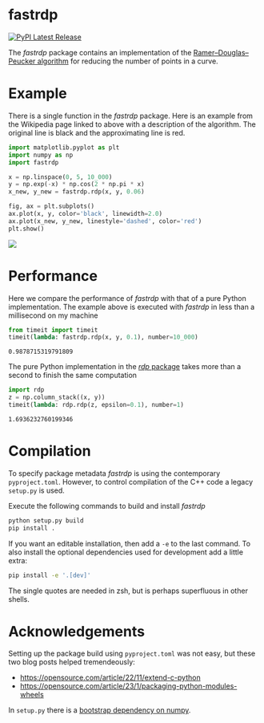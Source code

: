 # fastrdp

<a href="https://pypi.org/project/fastrdp/">
<img src="https://img.shields.io/pypi/v/fastrdp" alt="PyPI Latest Release"/>
</a>

The *fastrdp* package contains an implementation of the
[Ramer–Douglas–Peucker
algorithm](https://en.wikipedia.org/wiki/Ramer%E2%80%93Douglas%E2%80%93Peucker_algorithm)
for reducing the number of points in a curve.

# Example

There is a single function in the *fastrdp* package. Here is an example
from the Wikipedia page linked to above with a description of the
algorithm. The original line is black and the approximating line is red.

``` python
import matplotlib.pyplot as plt
import numpy as np
import fastrdp

x = np.linspace(0, 5, 10_000)
y = np.exp(-x) * np.cos(2 * np.pi * x)
x_new, y_new = fastrdp.rdp(x, y, 0.06)

fig, ax = plt.subplots()
ax.plot(x, y, color='black', linewidth=2.0)
ax.plot(x_new, y_new, linestyle='dashed', color='red')
plt.show()
```

![](https://github.com/robertdj/fastrdp/raw/main/README_files/figure-commonmark/cell-2-output-1.png)

# Performance

Here we compare the performance of *fastrdp* with that of a pure Python
implementation. The example above is executed with *fastrdp* in less
than a millisecond on my machine

``` python
from timeit import timeit
timeit(lambda: fastrdp.rdp(x, y, 0.1), number=10_000)
```

    0.9878715319791809

The pure Python implementation in the [*rdp*
package](https://pypi.org/project/rdp) takes more than a second to
finish the same computation

``` python
import rdp
z = np.column_stack((x, y))
timeit(lambda: rdp.rdp(z, epsilon=0.1), number=1)
```

    1.6936232760199346

# Compilation

To specify package metadata *fastrdp* is using the contemporary
`pyproject.toml`. However, to control compilation of the C++ code a
legacy `setup.py` is used.

Execute the following commands to build and install *fastrdp*

``` bash
python setup.py build
pip install .
```

If you want an editable installation, then add a `-e` to the last
command. To also install the optional dependencies used for development
add a little extra:

``` bash
pip install -e '.[dev]'
```

The single quotes are needed in zsh, but is perhaps superfluous in other
shells.

# Acknowledgements

Setting up the package build using `pyproject.toml` was not easy, but
these two blog posts helped tremendeously:

- <https://opensource.com/article/22/11/extend-c-python>
- <https://opensource.com/article/23/1/packaging-python-modules-wheels>

In `setup.py` there is a [bootstrap dependency on
numpy](https://stackoverflow.com/questions/76678675/modulenotfounderror-no-module-named-numpy-problem-installing-it).

